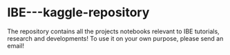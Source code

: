 # IBE---kaggle-repository
The repository contains all the projects notebooks relevant to IBE tutorials, research and developments!
To use it on your own purpose, please send an email!
